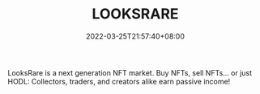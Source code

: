 ﻿---
weight: 
title: "LOOKSRARE"
description: "LooksRare is a next generation NFT market. Buy NFTs, sell NFTs… or just HODL: Collectors, traders, and creators alike earn passive income!"
date: 2022-03-25T21:57:40+08:00
lastmod: 2022-03-25T16:45:40+08:00
draft: false
authors: ["Metabd"]
featuredImage: "155.png"
link: "https://looksrare.org/"
tags: ["LOOKSRARE","交易所"]
categories: ["navigation"]
navigation: ["交易所"]
lightgallery: true
toc: true
pinned: false
recommend: false
recommend1: false
---
LooksRare is a next generation NFT market. Buy NFTs, sell NFTs… or just HODL: Collectors, traders, and creators alike earn passive income!
